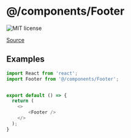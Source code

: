 # @/components/Footer

![MIT license](https://badgen.now.sh/badge/license/MIT)

[Source](https://github.com/echandsome/Nextjs-app-template/tree/main/src/components/Footer)


## Examples

```js
import React from 'react';
import Footer from '@/components/Footer';


export default () => {
  return (
    <>
		<Footer />
    </>
  );
}

```